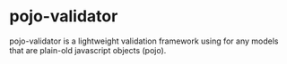 # pojo-validator
pojo-validator is a lightweight validation framework using for any models that are plain-old javascript objects (pojo).
